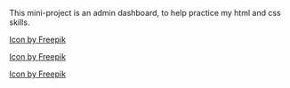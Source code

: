This mini-project is an admin dashboard, to help practice my html and
css skills.

<a href="https://www.freepik.com/icon/cat_2716324#fromView=search&term=cat+avatar&page=1&position=10">Icon by Freepik</a>

<a href="https://www.freepik.com/icon/dog_4322992#fromView=search&term=dog+avatar&page=1&position=7">Icon by Freepik</a>

<a href="https://www.freepik.com/icon/alien_6695233#fromView=search&term=alien+avatar&page=1&position=70">Icon by Freepik</a>

